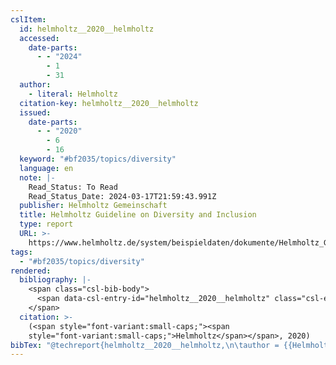 ```yaml
---
cslItem:
  id: helmholtz__2020__helmholtz
  accessed:
    date-parts:
      - - "2024"
        - 1
        - 31
  author:
    - literal: Helmholtz
  citation-key: helmholtz__2020__helmholtz
  issued:
    date-parts:
      - - "2020"
        - 6
        - 16
  keyword: "#bf2035/topics/diversity"
  language: en
  note: |-
    Read_Status: To Read
    Read_Status_Date: 2024-03-17T21:59:43.991Z
  publisher: Helmholtz Gemeinschaft
  title: Helmholtz Guideline on Diversity and Inclusion
  type: report
  URL: >-
    https://www.helmholtz.de/system/beispieldaten/dokumente/Helmholtz_Guideline_on_Diversity_and_Inclusion.pdf
tags:
  - "#bf2035/topics/diversity"
rendered:
  bibliography: |-
    <span class="csl-bib-body">
      <span data-csl-entry-id="helmholtz__2020__helmholtz" class="csl-entry"><span class='author-bib'>Helmholtz</span>. <span class='date-bib'>(2020)</span>. <span class='title'><i><b><span style="font-style:normal;">Helmholtz Guideline on Diversity and Inclusion</span></b></i></span>. Helmholtz Gemeinschaft. <span class='URL'><a href='https://www.helmholtz.de/system/beispieldaten/dokumente/Helmholtz_Guideline_on_Diversity_and_Inclusion.pdf'>LINK</a></span></span>
    </span>
  citation: >-
    (<span style="font-variant:small-caps;"><span
    style="font-variant:small-caps;">Helmholtz</span></span>, 2020)
bibTex: "@techreport{helmholtz__2020__helmholtz,\n\tauthor = {{Helmholtz}},\n\tyear = {2020},\n\tmonth = {jun 16},\n\tnote = {Read\\textunderscore{}Status: To Read\nRead\\textunderscore{}Status\\textunderscore{}Date: 2024-03-17T21:59:43.991Z},\n\tinstitution = {Helmholtz Gemeinschaft},\n\ttitle = {Helmholtz {Guideline} on {Diversity} and {Inclusion}},\n}\n\n"
---
```

